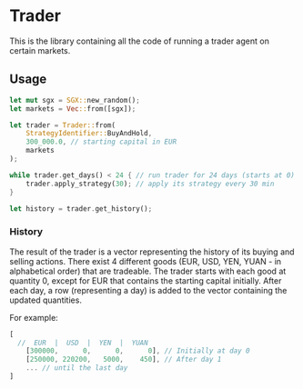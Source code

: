 # Trader

This is the library containing all the code of running a trader
agent on certain markets.

## Usage

```rust
let mut sgx = SGX::new_random();
let markets = Vec::from([sgx]);

let trader = Trader::from(
    StrategyIdentifier::BuyAndHold,
    300_000.0, // starting capital in EUR
    markets
);

while trader.get_days() < 24 { // run trader for 24 days (starts at 0)
    trader.apply_strategy(30); // apply its strategy every 30 min
}

let history = trader.get_history();
```

### History

The result of the trader is a vector representing the history
of its buying and selling actions. There exist 4 different
goods (EUR, USD, YEN, YUAN - in alphabetical order) that are
tradeable. The trader starts with each good at quantity 0,
except for EUR that contains the starting capital initially.
After each day, a row (representing a day) is added to the 
vector containing the updated quantities.

For example:

```rust
[
  //  EUR  |  USD  |  YEN  |  YUAN 
    [300000,      0,      0,      0], // Initially at day 0
    [250000, 220200,   5000,    450], // After day 1
    ... // until the last day
]
```
